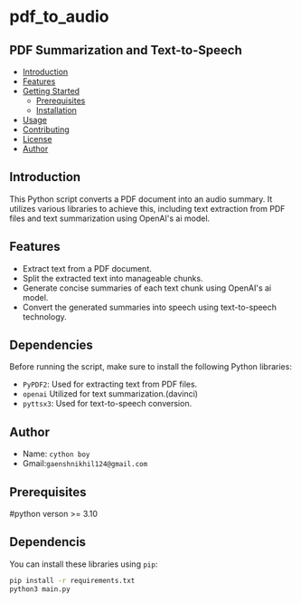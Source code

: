 # pdf_to_audio

## PDF Summarization and Text-to-Speech

- [Introduction](#introduction)
- [Features](#features)
- [Getting Started](#getting-started)
  - [Prerequisites](#prerequisites)
  - [Installation](#installation)
- [Usage](#usage)
- [Contributing](#contributing)
- [License](#license)
- [Author](#author)
## Introduction
This Python script converts a PDF document into an audio summary. It utilizes various libraries to achieve this, including text extraction from PDF files and text summarization using OpenAI's ai model.

## Features

- Extract text from a PDF document.
- Split the extracted text into manageable chunks.
- Generate concise summaries of each text chunk using OpenAI's ai model.
- Convert the generated summaries into speech using text-to-speech technology.

## Dependencies

Before running the script, make sure to install the following Python libraries:

- `PyPDF2`: Used for extracting text from PDF files.
- `openai`  Utilized for text summarization.(davinci)
- `pyttsx3`: Used for text-to-speech conversion.


## Author
- Name: `cython boy`
- Gmail:`gaenshnikhil124@gmail.com`

## Prerequisites
  #python verson >= 3.10
  
## Dependencis
You can install these libraries using `pip`:
```bash
pip install -r requirements.txt
python3 main.py 



